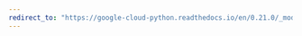 ```yaml
---
redirect_to: "https://google-cloud-python.readthedocs.io/en/0.21.0/_modules/google/cloud/monitoring/metric.html"
---
```

